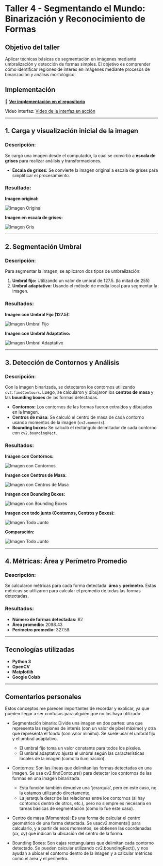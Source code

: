 # Taller 4 - Segmentando el Mundo: Binarización y Reconocimiento de Formas

## Objetivo del taller

Aplicar técnicas básicas de segmentación en imágenes mediante umbralización y detección de formas simples. El objetivo es comprender cómo identificar regiones de interés en imágenes mediante procesos de binarización y análisis morfológico.

## Implementación

🔗 **[Ver implementación en el repositorio](https://github.com/JuanDanielRamirezMojica/computacion-visual/tree/main/2025-04-21_taller_segmentacion_formas)**

Video interfaz: 
[Video de la interfaz en acción](https://youtu.be/N1qbyfOUMs4)

----------

## 1. Carga y visualización inicial de la imagen

### Descripción:

Se cargó una imagen desde el computador, la cual se convirtió a **escala de grises** para realizar análisis y transformaciones.

- **Escala de grises:** Se convierte la imagen original a escala de grises para simplificar el procesamiento.
  
### Resultado:

**Imagen original:**

![Imagen Original](https://github.com/JuanDanielRamirezMojica/computacion-visual/blob/main/2025-04-21_taller_segmentacion_formas/python/images/img_original_re.jpg?raw=true)

**Imagen en escala de grises:**

![Imagen Gris](https://github.com/JuanDanielRamirezMojica/computacion-visual/blob/main/2025-04-21_taller_segmentacion_formas/python/images/original.jpg?raw=true)

----------

## 2. Segmentación Umbral

### Descripción:

Para segmentar la imagen, se aplicaron dos tipos de umbralización:

1. **Umbral fijo:** Utilizando un valor de umbral de 127.5. (la mitad de 255)
2. **Umbral adaptativo:** Usando el método de media local para segmentar la imagen.

### Resultados:

**Imagen con Umbral Fijo (127.5):**

![Imagen Umbral Fijo](https://github.com/JuanDanielRamirezMojica/computacion-visual/blob/main/2025-04-21_taller_segmentacion_formas/python/images/umbralFijo.jpg?raw=true)

**Imagen con Umbral Adaptativo:**

![Imagen Umbral Adaptativo](https://github.com/JuanDanielRamirezMojica/computacion-visual/blob/main/2025-04-21_taller_segmentacion_formas/python/images/umbralAdaptativo.jpg?raw=true)

----------

## 3. Detección de Contornos y Análisis

### Descripción:

Con la imagen binarizada, se detectaron los contornos utilizando `cv2.findContours`. Luego, se calcularon y dibujaron los **centros de masa** y las **bounding boxes** de las formas detectadas.

- **Contornos:** Los contornos de las formas fueron extraídos y dibujados en la imagen.
- **Centros de masa:** Se calculó el centro de masa de cada contorno usando momentos de la imagen (`cv2.moments`).
- **Bounding boxes:** Se calculó el rectángulo delimitador de cada contorno con `cv2.boundingRect`.

### Resultados:

**Imagen con Contornos:**

![Imagen con Contornos](https://github.com/JuanDanielRamirezMojica/computacion-visual/blob/main/2025-04-21_taller_segmentacion_formas/python/images/contornos.jpg?raw=true)


**Imagen con Centros de Masa:**

![Imagen con Centros de Masa](https://github.com/JuanDanielRamirezMojica/computacion-visual/blob/main/2025-04-21_taller_segmentacion_formas/python/images/centros_masa.jpg?raw=true)

**Imagen con Bounding Boxes:**

![Imagen con Bounding Boxes](https://github.com/JuanDanielRamirezMojica/computacion-visual/blob/main/2025-04-21_taller_segmentacion_formas/python/images/bounding_boxes.jpg?raw=true)

**Imagen con todo junto (Contornos, Centros y Boxes):**

![Imagen Todo Junto](https://github.com/JuanDanielRamirezMojica/computacion-visual/blob/main/2025-04-21_taller_segmentacion_formas/python/images/todo_junto.jpg?raw=true)


**Comparación:**

![Imagen Todo Junto](https://github.com/JuanDanielRamirezMojica/computacion-visual/blob/main/2025-04-21_taller_segmentacion_formas/python/images/Comparacion.png?raw=true)

----------

## 4. Métricas: Área y Perímetro Promedio

### Descripción:

Se calcularon métricas para cada forma detectada: **área** y **perímetro**. Estas métricas se utilizaron para calcular el promedio de todas las formas detectadas.

### Resultados:

- **Número de formas detectadas:** 82
- **Área promedio:** 2098.43
- **Perímetro promedio:** 327.58
----------

## Tecnologías utilizadas

- **Python 3**
- **OpenCV**
- **Matplotlib**
- **Google Colab**

  
----------

## Comentarios personales

Estos conceptos me parecen importantes de recordar y explicar, ya que pueden llegar a ser confusos para alguien que no los haya utilizado:

- Segmentación binaria: Divide una imagen en dos partes: una que representa las regiones de interés (con un valor de píxel máximo) y otra que representa el fondo (con valor mínimo). Se suele usar el umbral fijo y el umbral adaptativo. 
	- El umbral fijo toma un valor constante para todos los píxeles.
	- El umbral adaptativo ajusta el umbral según las características locales de la imagen (como la iluminación).

- Contornos: Son las líneas que delimitan las formas detectadas en una imagen. Se usa cv2.findContours() para detectar los contornos de las formas en una imagen binarizada. 
	- Esta función también devuelve una 'jerarquía', pero en este caso, no la estamos utilizando directamente.
	- La jerarquía describe las relaciones entre los contornos (si hay contornos dentro de otros, etc.), pero no siempre es necesaria en tareas básicas de segmentación (como lo fue este caso).

- Centro de masa (Momentos): Es una forma de calcular el centro geométrico de una forma detectada. Se usacv2.moments() para calcularlo, y a partir de esos momentos, se obtienen las coordenadas (cx, cy) que indican la ubicación del centro de la forma.

- Bounding Boxes: Son cajas rectangulares que delimitan cada contorno detectado. Se pueden calcular utilizando cv2.boundingRect(), y nos ayudan a ubicar el contorno dentro de la imagen y a calcular métricas como el área y el perímetro.

